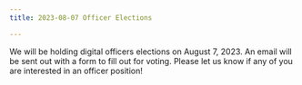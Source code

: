 ```yaml
---
title: 2023-08-07 Officer Elections

---
```


We will be holding digital officers elections on August 7, 2023. An email will be sent out with a form to fill out for voting. Please let us know if any of you are interested in an officer position!
